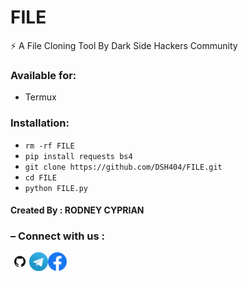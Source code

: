 # FILE
⚡ A File Cloning Tool By Dark Side Hackers Community
### Available for:
+ Termux

### Installation:
+ ```rm -rf FILE```
+ ```pip install requests bs4```
+ ```git clone https://github.com/DSH404/FILE.git```
+ ```cd FILE```
+ ```python FILE.py```

#### Created By : RODNEY CYPRIAN

<h3><b>– Connect with us :</b></h3>
<a href="https://github.com/DSH404/"><img align="left" title="Github" alt="Github" width="30px" src="https://raw.githubusercontent.com/DSH404/File_Box/main/Github.png" /></a>
<a href="https://t.me/DSH_C"><img align="left" title="Telegram" alt="Telegram" width="30px" src="https://raw.githubusercontent.com/DSH404/File_Box/main/Telegram.png" /></a>
<a href="https://facebook.com/groups/763643838521570/"><img align="left" title="Facebook" alt="Facebook" width="30px" src="https://raw.githubusercontent.com/DSH404/File_Box/main/fb.png" /></a>

